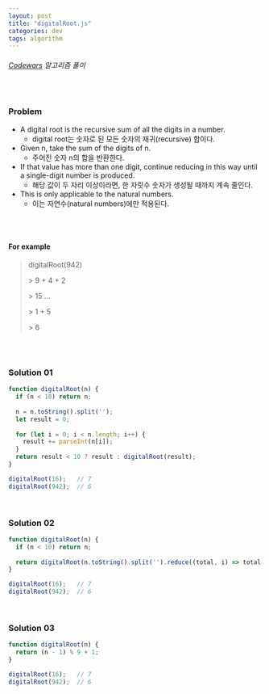 ```yaml
---
layout: post
title: "digitalRoot.js"
categories: dev
tags: algorithm
---
```


###### [Codewars](https://www.codewars.com) 알고리즘 풀이

<br>

### Problem

- A digital root is the recursive sum of all the digits in a number.
  - digital root는 숫자로 된 모든 숫자의 재귀(recursive) 합이다.
- Given n, take the sum of the digits of n.
  - 주어진 숫자 n의 합을 반환한다.
- If that value has more than one digit, continue reducing in this way until a single-digit number is produced.
  - 해당 값이 두 자리 이상이라면, 한 자릿수 숫자가 생성될 때까지 계속 줄인다.
- This is only applicable to the natural numbers.
  - 이는 자연수(natural numbers)에만 적용된다.

<br>

<br>

#### For example

> digitalRoot(942)
>
> \> 9 \+ 4 \+ 2
>
> \> 15 ...
>
> \> 1 \+ 5
>
> \> 6

<br>

<br>

### Solution 01

```js
function digitalRoot(n) {
  if (n < 10) return n;
  
  n = n.toString().split('');
  let result = 0;
  
  for (let i = 0; i < n.length; i++) {
    result += parseInt(n[i]);
  }
  return result < 10 ? result : digitalRoot(result);
}

digitalRoot(16);   // 7
digitalRoot(942);  // 6
```

<br>

### Solution 02

```js
function digitalRoot(n) {
  if (n < 10) return n;
  
  return digitalRoot(n.toString().split('').reduce((total, i) => total + +i, 0));
}

digitalRoot(16);   // 7
digitalRoot(942);  // 6
```

<br>

### Solution 03

```js
function digitalRoot(n) {
  return (n - 1) % 9 + 1;
}

digitalRoot(16);   // 7
digitalRoot(942);  // 6
```

<br>

<br>
